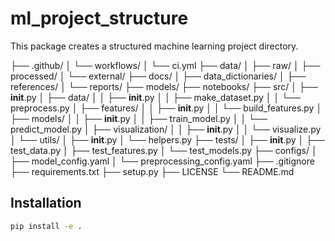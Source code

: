 # ml_project_structure

This package creates a structured machine learning project directory.

├── .github/
│   └── workflows/
│       └── ci.yml
├── data/
│   ├── raw/
│   ├── processed/
│   └── external/
├── docs/
│   ├── data_dictionaries/
│   ├── references/
│   └── reports/
├── models/
├── notebooks/
├── src/
│   ├── __init__.py
│   ├── data/
│   │   ├── __init__.py
│   │   ├── make_dataset.py
│   │   └── preprocess.py
│   ├── features/
│   │   ├── __init__.py
│   │   └── build_features.py
│   ├── models/
│   │   ├── __init__.py
│   │   ├── train_model.py
│   │   └── predict_model.py
│   ├── visualization/
│   │   ├── __init__.py
│   │   └── visualize.py
│   └── utils/
│       ├── __init__.py
│       └── helpers.py
├── tests/
│   ├── __init__.py
│   ├── test_data.py
│   ├── test_features.py
│   └── test_models.py
├── configs/
│   ├── model_config.yaml
│   └── preprocessing_config.yaml
├── .gitignore
├── requirements.txt
├── setup.py
├── LICENSE
└── README.md

## Installation

```sh
pip install -e .

